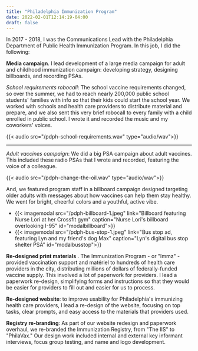 ```yaml
---
title: "Philadelphia Immunization Program"
date: 2022-02-01T12:14:19-04:00
draft: false
---
```


In 2017 - 2018, I was the Communications Lead with the Philadelphia Department of Public Health Immunization Program. In this job, I did the following:

**Media campaign**. I lead development of a large media campaign for adult and childhood immunization campaign: developing strategy, designing billboards, and recording PSAs.

*School requirements robocall*: The school vaccine requirements changed, so over the summer, we had to reach nearly 200,000 public school students' families with info so that their kids could start the school year. We worked with schools and health care providers to distribute material and prepare, and we also sent this very brief robocall to every family with a child enrolled in public school. I wrote it and recorded the music and my coworkers' voices. 

{{< audio src="/pdph-school-requirements.wav" type="audio/wav">}}

---

*Adult vaccines campaign*: We did a big PSA campaign about adult vaccines. This included these radio PSAs that I wrote and recorded, featuring the voice of a colleague. 

{{< audio src="/pdph-change-the-oil.wav" type="audio/wav">}}

And, we featured program staff in a billboard campaign designed targeting older adults with messages about how vaccines can help them stay healthy. We went for bright, cheerful colors and a youthful, active vibe. 
- {{< imagemodal src="/pdph-billboard-1.jpeg" link="Billboard featuring Nurse Lori at her Crossfit gym" caption="Nurse Lori's billboard overlooking I-95" id="modalbillboard">}}
-  {{< imagemodal src="/pdph-bus-stop-1.jpeg" link="Bus stop ad, featuring Lyn and my friend's dog Max" caption="Lyn's digital bus stop shelter PSA" id="modalbusstop">}}


**Re-designed print materials** . The Immunization Program - or "Immz" - provided vaccination support and matériel to hundreds of health care providers in the city, distributing millions of dollars of federally-funded vaccine supply. This involved a lot of paperwork for providers. I lead a paperwork re-design, simplifying forms and instructions so that they would be easier for providers to fill out and easier for us to process.

**Re-designed website**: to improve usability for Philadelphia's immunizing health care providers, I lead a re-design of the website, focusing on top tasks, clear prompts, and easy access to the materials that providers used.  

**Registry re-branding**: As part of our website redesign and paperwork overhaul, we re-branded the Immunization Registry, from "The IIS" to "PhilaVax." Our design work included internal and external key informant interviews, focus group testing, and name and logo development. 